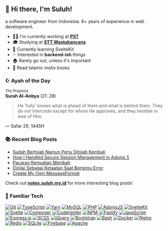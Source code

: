 ## :wave: Hi there, I'm Suluh!

a software engineer from Indonesia. 8+ years of experience in web development.

- :man_technologist: I'm currently working at [**PST**](https://pratama.tech/)<br />
- :mortar_board: Studying at [**STT Wastukancana**](https://stt-wastukancana.ac.id/)<br />
- :seedling: Currently learning SvelteKit<br />
- :sparkles: Interested in **backend-ish** things<br />
- :house: Rarely go out, unless it's important<br />
- :book: Read Islamic motiv books

### :star_and_crescent: Ayah of the Day

<!-- AYAHADAY:START -->
<sub>_The Prophets_</sub><br>
**Surah Al-Anbya** (21: 28)

> He ˹fully˺ knows what is ahead of them and what is behind them. They do not intercede except for whom He approves, and they tremble in awe of Him.

— Safar 29, 1445H
<!-- AYAHADAY:END -->

### :books: Recent Blog Posts

<!-- HASHNODE_BLOG:START -->
- [Sudah Berhijab Namun Perlu Dihijab Kembali](https://sooluh.hashnode.dev/tabarruj-cllkuqt9l000209mmb78pfcqj)
- [How I Handled Secure Session Management in Adonis 5](https://sooluh.hashnode.dev/session-management-adonis-5-cllafzcs6000108jx8pla49fb)
- [Pacaran Kemudian Menikah](https://sooluh.hashnode.dev/pacaran-kemudian-menikah-cli6sxqj000040al5f7hm8bix)
- [Dinilai Sebagai Ketaatan Saat Bertemu Error](https://sooluh.hashnode.dev/dinilai-sebagai-ketaatan-saat-bertemu-error-clfymj36v00010alc6o1a4a77)
- [Create My Own MessageFormat](https://sooluh.hashnode.dev/create-my-own-messageformat-clfbxjun600010al1botwgnay)
<!-- HASHNODE_BLOG:END -->

Check out [**notes.suluh.my.id**](https://notes.suluh.my.id) for more interesting blog posts!

### :dart: Familiar Tech

[![Git](https://img.shields.io/badge/Git-%23f34f29?style=flat-square&logoColor=%23FFF&logo=git)](https://git-scm.com/)
[![TypeScript](https://img.shields.io/badge/TypeScript-%23007acc?style=flat-square&logoColor=%23FFF&logo=typescript)](https://www.typescriptlang.org/)
[![Yarn](https://img.shields.io/badge/Yarn-%23FFFFFF?style=flat-square&logoColor=%232188b6&logo=yarn)](https://yarnpkg.com/)
[![MySQL](https://img.shields.io/badge/MySQL-%2300758F?style=flat-square&logoColor=%23FFF&logo=mysql)](https://www.mysql.com/)
[![PHP](https://img.shields.io/badge/PHP-%238892BF?style=flat-square&logoColor=%23FFF&logo=php)](https://www.php.net/)
[![AdonisJS](https://img.shields.io/badge/AdonisJS-%235a45ff?style=flat-square&logoColor=%23FFF&logo=adonisjs)](https://adonisjs.com/)
[![SvelteKit](https://img.shields.io/badge/SvelteKit-%23ff3e00?style=flat-square&logoColor=%23FFF&logo=svelte)](https://svelte.dev/)
[![Svelte](https://img.shields.io/badge/Svelte-%23ff3e00?style=flat-square&logoColor=%23FFF&logo=svelte)](https://svelte.dev/)
[![Composer](https://img.shields.io/badge/Composer-%23FFF?style=flat-square&logoColor=%23222&logo=composer)](https://getcomposer.org/)
[![CodeIgniter](https://img.shields.io/badge/CodeIgniter-%23dd4814?style=flat-square&logoColor=%23FFF&logo=codeigniter)](https://codeigniter.com/)
[![NPM](https://img.shields.io/badge/npm-%23C53635?style=flat-square&logoColor=%23FFF&logo=npm)](https://www.npmjs.com/)
[![Fastify](https://img.shields.io/badge/Fastify-%23202020?style=flat-square&logoColor=%23FFF&logo=fastify)](https://www.fastify.io/)
[![JavaScript](https://img.shields.io/badge/JavaScript-%23f0db4f?style=flat-square&logoColor=%23333&logo=javascript)](https://www.javascript.com/)
[![Express.js](https://img.shields.io/badge/Express.js-%23404d59?&style=flat-square&logoColor=%23FFF&logo=express)](https://expressjs.com/)
[![SCSS](https://img.shields.io/badge/SCSS-%23E0A3C2?style=flat-square&logoColor=%23333&logo=sass)](https://sass-lang.com/)
[![jQuery](https://img.shields.io/badge/jQuery-%230769ad?style=flat-square&logoColor=%23FFF&logo=jquery)](https://jquery.com/)
[![Bootstrap](https://img.shields.io/badge/Bootstrap-%237952b3?style=flat-square&logoColor=%23FFF&logo=bootstrap)](https://getbootstrap.com/)
[![Bash](https://img.shields.io/badge/Bash-%234eaa25?style=flat-square&logoColor=%23FFF&logo=gnu-bash)](https://www.gnu.org/software/bash/)
[![Docker](https://img.shields.io/badge/Docker-%23002c66?style=flat-square&logoColor=%23FFF&logo=docker)](https://www.docker.com/)
[![Nginx](https://img.shields.io/badge/Nginx-%23222?style=flat-square&logoColor=%23009639&logo=nginx)](https://www.nginx.com/)
[![Redis](https://img.shields.io/badge/Redis-%23FFF?style=flat-square&logoColor=%23FF6600&logo=redis)](https://redis.io/)
[![SQLite](https://img.shields.io/badge/SQLite-blue?style=flat-square&logoColor=%23FFF&logo=sqlite)](https://www.sqlite.org/)
[![Firebase](https://img.shields.io/badge/Firebase-%23FFA611?style=flat-square&logoColor=%23FFF&logo=firebase)](https://firebase.google.com/)
[![Apache](https://img.shields.io/badge/Apache-%23557697?style=flat-square&logoColor=%23d12127&logo=apache)](https://httpd.apache.org/)
